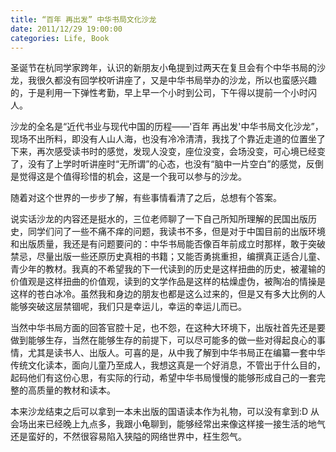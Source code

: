 ```yaml
---
title: “百年 再出发” 中华书局文化沙龙
date: 2011/12/29 19:00:00
categories: Life, Book
---
```

圣诞节在杭同学家跨年，认识的新朋友小龟提到过两天在复旦会有个中华书局的沙龙，我很久都没有回学校听讲座了，又是中华书局举办的沙龙，所以也蛮感兴趣的，于是利用一下弹性考勤，早上早一个小时到公司，下午得以提前一个小时闪人。

沙龙的全名是“近代书业与现代中国的历程——'百年 再出发'中华书局文化沙龙”，现场不出所料，即没有人山人海，也没有冷冷清清，我找了个靠近走道的位置坐了下来，再次感受读书时的感觉，发现人没变，座位没变，会场没变，可心境已经变了，没有了上学时听讲座时“无所谓”的心态，也没有“脑中一片空白”的感觉，反倒是觉得这是个值得珍惜的机会，这是一个我可以参与的沙龙。

随着对这个世界的一步步了解，有些事情看清了之后，总想有个答案。

说实话沙龙的内容还是挺水的，三位老师聊了一下自己所知所理解的民国出版历史，同学们问了一些不痛不痒的问题，我读书不多，但是对于中国目前的出版环境和出版质量，我还是有问题要问的：中华书局能否像百年前成立时那样，敢于突破禁忌，尽量出版一些还原历史真相的书籍；又能否勇挑重担，编撰真正适合儿童、青少年的教材。我真的不希望我的下一代读到的历史是这样扭曲的历史，被灌输的价值观是这样扭曲的价值观，读到的文学作品是这样的枯燥虚伪，被陶冶的情操是这样的苍白冰冷。虽然我和身边的朋友也都是这么过来的，但是又有多大比例的人能够突破这层禁锢呢，我们只是幸运儿，幸运的幸运儿而已。

当然中华书局方面的回答官腔十足，也不怨，在这种大环境下，出版社首先还是要做到能够生存，当然在能够生存的前提下，可以尽可能多的做一些对得起良心的事情，尤其是读书人、出版人。可喜的是，从中我了解到中华书局正在编纂一套中华传统文化读本，面向儿童乃至成人，我想这真是一个好消息，不管出于什么目的，起码他们有这份心思，有实际的行动，希望中华书局慢慢的能够形成自己的一套完整的高质量的教材和读本。

本来沙龙结束之后可以拿到一本未出版的国语读本作为礼物，可以没有拿到:D  从会场出来已经晚上九点多，我跟小龟聊到，能够经常出来像这样接一接生活的地气还是蛮好的，不然很容易陷入狭隘的网络世界中，枉生怨气。

